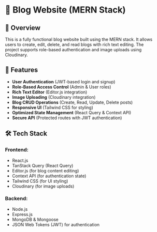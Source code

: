 # 📖 Blog Website (MERN Stack)

## 📌 Overview

This is a fully functional blog website built using the MERN stack. It allows users to create, edit, delete, and read blogs with rich text editing. The project supports role-based authentication and image uploads using Cloudinary.

## 🚀 Features

- **User Authentication** (JWT-based login and signup)
- **Role-Based Access Control** (Admin & User roles)
- **Rich Text Editor** (Editor.js integration)
- **Image Uploading** (Cloudinary integration)
- **Blog CRUD Operations** (Create, Read, Update, Delete posts)
- **Responsive UI** (Tailwind CSS for styling)
- **Optimized State Management** (React Query & Context API)
- **Secure API** (Protected routes with JWT authentication)

## 🛠️ Tech Stack

### Frontend:
- React.js
- TanStack Query (React Query)
- Editor.js (for blog content editing)
- Context API (for authentication state)
- Tailwind CSS (for UI styling)
- Cloudinary (for image uploads)

### Backend:
- Node.js
- Express.js
- MongoDB & Mongoose
- JSON Web Tokens (JWT) for authentication

